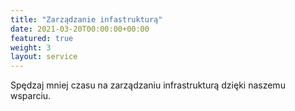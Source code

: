 ```yaml
---
title: "Zarządzanie infastrukturą"
date: 2021-03-20T00:00:00+00:00
featured: true
weight: 3
layout: service
---
```


Spędzaj mniej czasu na zarządzaniu infrastrukturą dzięki naszemu wsparciu.
